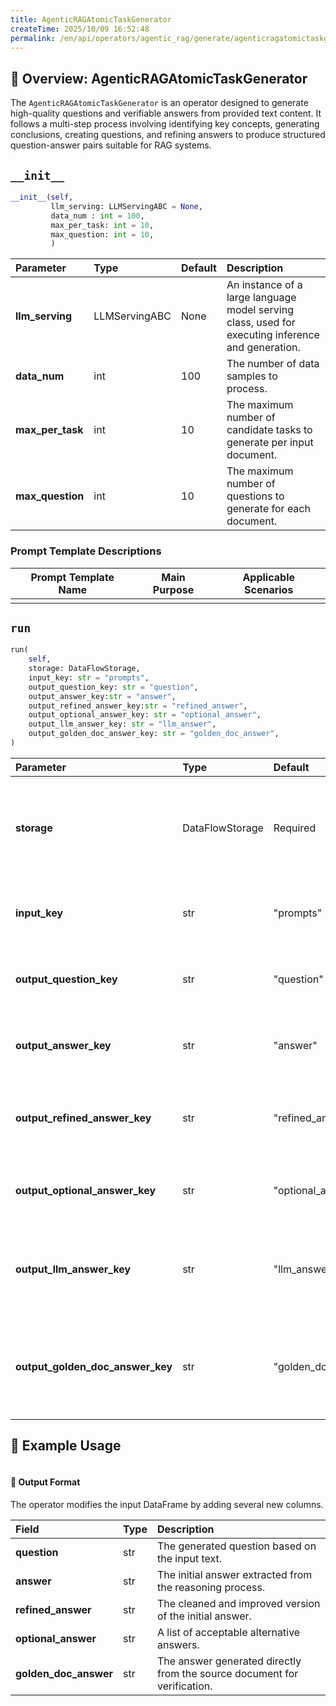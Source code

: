 ```yaml
---
title: AgenticRAGAtomicTaskGenerator
createTime: 2025/10/09 16:52:48
permalink: /en/api/operators/agentic_rag/generate/agenticragatomictaskgenerator/
---
```


## 📘 Overview: AgenticRAGAtomicTaskGenerator
The `AgenticRAGAtomicTaskGenerator` is an operator designed to generate high-quality questions and verifiable answers from provided text content. It follows a multi-step process involving identifying key concepts, generating conclusions, creating questions, and refining answers to produce structured question-answer pairs suitable for RAG systems.

## `__init__`
```python
__init__(self,
         llm_serving: LLMServingABC = None,
         data_num : int = 100,
         max_per_task: int = 10,
         max_question: int = 10,
         )
```
| Parameter | Type | Default | Description |
| :-- | :--- | :--- | :--- |
| **llm_serving** | LLMServingABC | None | An instance of a large language model serving class, used for executing inference and generation. |
| **data_num** | int | 100 | The number of data samples to process. |
| **max_per_task** | int | 10 | The maximum number of candidate tasks to generate per input document. |
| **max_question** | int | 10 | The maximum number of questions to generate for each document. |

### Prompt Template Descriptions
| Prompt Template Name | Main Purpose | Applicable Scenarios |
| --- | --- | --- |
| | | |

## `run`
```python
run(
    self,
    storage: DataFlowStorage,
    input_key: str = "prompts",
    output_question_key: str = "question",
    output_answer_key:str = "answer",
    output_refined_answer_key:str = "refined_answer",
    output_optional_answer_key: str = "optional_answer",
    output_llm_answer_key: str = "llm_answer",
    output_golden_doc_answer_key: str = "golden_doc_answer",
)
```
| Parameter | Type | Default | Description |
| :--- | :--- | :--- | :--- |
| **storage** | DataFlowStorage | Required | The DataFlow storage instance responsible for reading and writing data. |
| **input_key** | str | "prompts" | The column name for the input text content. |
| **output_question_key** | str | "question" | The column name for the generated questions. |
| **output_answer_key** | str | "answer" | The column name for the initial generated answers. |
| **output_refined_answer_key**| str | "refined_answer" | The column name for the refined answers after cleaning. |
| **output_optional_answer_key**| str | "optional_answer" | The column name for alternative refined answers. |
| **output_llm_answer_key** | str | "llm_answer" | The column name for answers generated by the LLM for verification. |
| **output_golden_doc_answer_key** | str | "golden_doc_answer" | The column name for answers generated based on the golden source document. |

## 🧠 Example Usage
```python

```

#### 🧾 Output Format
The operator modifies the input DataFrame by adding several new columns.

| Field | Type | Description |
| :--- | :--- | :--- |
| **question** | str | The generated question based on the input text. |
| **answer** | str | The initial answer extracted from the reasoning process. |
| **refined_answer** | str | The cleaned and improved version of the initial answer. |
| **optional_answer** | str | A list of acceptable alternative answers. |
| **golden_doc_answer** | str | The answer generated directly from the source document for verification. |
